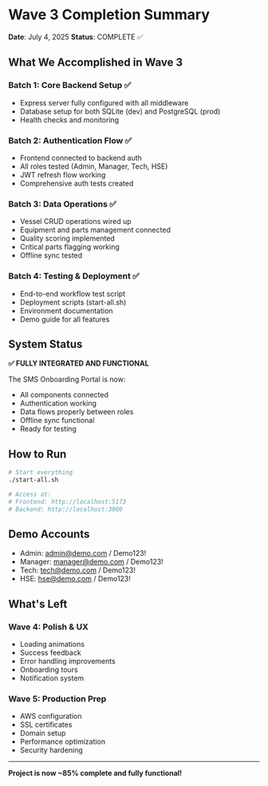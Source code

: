 # Wave 3 Completion Summary
**Date**: July 4, 2025
**Status**: COMPLETE ✅

## What We Accomplished in Wave 3

### Batch 1: Core Backend Setup ✅
- Express server fully configured with all middleware
- Database setup for both SQLite (dev) and PostgreSQL (prod)
- Health checks and monitoring

### Batch 2: Authentication Flow ✅
- Frontend connected to backend auth
- All roles tested (Admin, Manager, Tech, HSE)
- JWT refresh flow working
- Comprehensive auth tests created

### Batch 3: Data Operations ✅
- Vessel CRUD operations wired up
- Equipment and parts management connected
- Quality scoring implemented
- Critical parts flagging working
- Offline sync tested

### Batch 4: Testing & Deployment ✅
- End-to-end workflow test script
- Deployment scripts (start-all.sh)
- Environment documentation
- Demo guide for all features

## System Status

**✅ FULLY INTEGRATED AND FUNCTIONAL**

The SMS Onboarding Portal is now:
- All components connected
- Authentication working
- Data flows properly between roles
- Offline sync functional
- Ready for testing

## How to Run

```bash
# Start everything
./start-all.sh

# Access at:
# Frontend: http://localhost:5173
# Backend: http://localhost:3000
```

## Demo Accounts
- Admin: admin@demo.com / Demo123!
- Manager: manager@demo.com / Demo123!
- Tech: tech@demo.com / Demo123!
- HSE: hse@demo.com / Demo123!

## What's Left

### Wave 4: Polish & UX
- Loading animations
- Success feedback
- Error handling improvements
- Onboarding tours
- Notification system

### Wave 5: Production Prep
- AWS configuration
- SSL certificates
- Domain setup
- Performance optimization
- Security hardening

---
**Project is now ~85% complete and fully functional!**